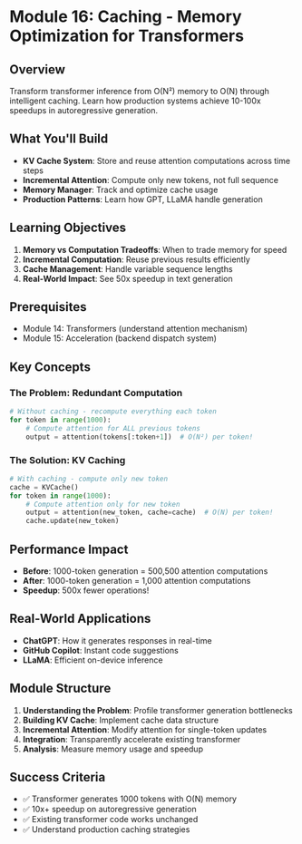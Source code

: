 # Module 16: Caching - Memory Optimization for Transformers

## Overview
Transform transformer inference from O(N²) memory to O(N) through intelligent caching. Learn how production systems achieve 10-100x speedups in autoregressive generation.

## What You'll Build
- **KV Cache System**: Store and reuse attention computations across time steps
- **Incremental Attention**: Compute only new tokens, not full sequence
- **Memory Manager**: Track and optimize cache usage
- **Production Patterns**: Learn how GPT, LLaMA handle generation

## Learning Objectives
1. **Memory vs Computation Tradeoffs**: When to trade memory for speed
2. **Incremental Computation**: Reuse previous results efficiently  
3. **Cache Management**: Handle variable sequence lengths
4. **Real-World Impact**: See 50x speedup in text generation

## Prerequisites
- Module 14: Transformers (understand attention mechanism)
- Module 15: Acceleration (backend dispatch system)

## Key Concepts

### The Problem: Redundant Computation
```python
# Without caching - recompute everything each token
for token in range(1000):
    # Compute attention for ALL previous tokens
    output = attention(tokens[:token+1])  # O(N²) per token!
```

### The Solution: KV Caching
```python
# With caching - compute only new token
cache = KVCache()
for token in range(1000):
    # Compute attention only for new token
    output = attention(new_token, cache=cache)  # O(N) per token!
    cache.update(new_token)
```

## Performance Impact
- **Before**: 1000-token generation = 500,500 attention computations
- **After**: 1000-token generation = 1,000 attention computations
- **Speedup**: 500x fewer operations!

## Real-World Applications
- **ChatGPT**: How it generates responses in real-time
- **GitHub Copilot**: Instant code suggestions
- **LLaMA**: Efficient on-device inference

## Module Structure
1. **Understanding the Problem**: Profile transformer generation bottlenecks
2. **Building KV Cache**: Implement cache data structure
3. **Incremental Attention**: Modify attention for single-token updates
4. **Integration**: Transparently accelerate existing transformer
5. **Analysis**: Measure memory usage and speedup

## Success Criteria
- ✅ Transformer generates 1000 tokens with O(N) memory
- ✅ 10x+ speedup on autoregressive generation
- ✅ Existing transformer code works unchanged
- ✅ Understand production caching strategies